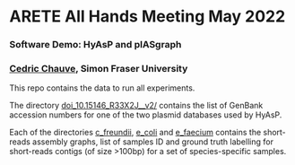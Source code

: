 # ARETE All Hands Meeting May 2022
### Software Demo: HyAsP and plASgraph
### <a href="https://cchauve.github.io/">Cedric Chauve</a>, Simon Fraser University

This repo contains the data to run all experiments.

The directory [doi_10.15146_R33X2J__v2/](doi_10.15146_R33X2J__v2/)
contains the list of GenBank accession numbers for one of the two
plasmid databases used by HyAsP.

Each of the directories [c_freundii](c_freundii), [e_coli](e_coli) and
[e_faecium](e_faecium) contains the short-reads assembly graphs, list
of samples ID and ground truth labelling for short-reads contigs (of
size >100bp) for a set of species-specific samples.